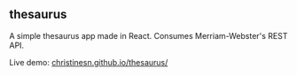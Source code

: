 ## thesaurus

A simple thesaurus app made in React. Consumes Merriam-Webster's REST API.

Live demo: [christinesn.github.io/thesaurus/](https://christinesn.github.io/thesaurus)